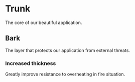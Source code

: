 # Trunk

The core of our beautiful application.


## Bark

The layer that protects our application from external threats.

### Increased thickness

Greatly improve resistance to overheating in fire situation.
